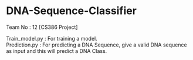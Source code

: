 # DNA-Sequence-Classifier
Team No : 12 [CS386 Project]

Train_model.py : For training a model.                                     
Prediction.py  : For predicting a DNA Sequence, give a valid DNA sequence as input and this will predict a DNA Class.


